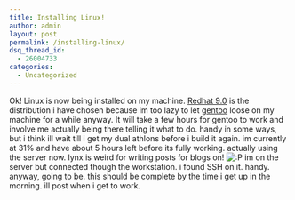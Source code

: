 ```yaml
---
title: Installing Linux!
author: admin
layout: post
permalink: /installing-linux/
dsq_thread_id:
  - 26004733
categories:
  - Uncategorized
---
```

Ok! Linux is now being installed on my machine. [Redhat 9.0][1] is the distribution i have chosen because im too lazy to let [gentoo][2] loose on my machine for a while anyway. It will take a few hours for gentoo to work and involve me actually being there telling it what to do. handy in some ways, but i think ill wait till i get my dual athlons before i build it again. im currently at 31% and have about 5 hours left before its fully working. actually using the server now. lynx is weird for writing posts for blogs on! <img src="http://blog.lotas-smartman.net/wp-includes/images/smilies/icon_razz.gif" alt=":P" class="wp-smiley" /> im on the server but connected though the workstation. i found SSH on it. handy. anyway, going to be. this should be complete by the time i get up in the morning. ill post when i get to work.

 [1]: http://www.redhat.com/
 [2]: http://www.gentoo.org